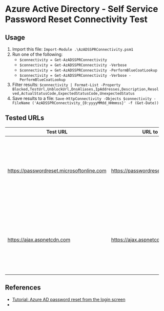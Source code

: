 # Azure Active Directory - Self Service Password Reset Connectivity Test

## Usage

1. Import this file: `Import-Module .\AzADSSPRConnectivity.psm1`
1. Run one of the following:
    * `$connectivity = Get-AzADSSPRConnectivity`
    * `$connectivity = Get-AzADSSPRConnectivity -Verbose`
    * `$connectivity = Get-AzADSSPRConnectivity -PerformBlueCoatLookup`
    * `$connectivity = Get-AzADSSPRConnectivity -Verbose -PerformBlueCoatLookup`
1. Filter results: `$connectivity | Format-List -Property Blocked,TestUrl,UnblockUrl,DnsAliases,IpAddresses,Description,Resolved,ActualStatusCode,ExpectedStatusCode,UnexpectedStatus`
1. Save results to a file: `Save-HttpConnectivity -Objects $connectivity -FileName ('AzADSSPRConnectivity_{0:yyyyMMdd_HHmmss}' -f (Get-Date))`

## Tested URLs

| Test URL | URL to Unblock | Description |
| -- | -- | -- |
| <https://passwordreset.microsoftonline.com> | <https://passwordreset.microsoftonline.com> |  URL used by Windows Clients behind a firewall to perform a Self Service Password Reset |
| <https://ajax.aspnetcdn.com> | <https://ajax.aspnetcdn.com> | URL used by Windows Clients behind a firewall to perform a Self Service Password Reset |


## References

* [Tutorial: Azure AD password reset from the login screen](https://docs.microsoft.com/en-us/azure/active-directory/authentication/tutorial-sspr-windows#limitations)
* 

